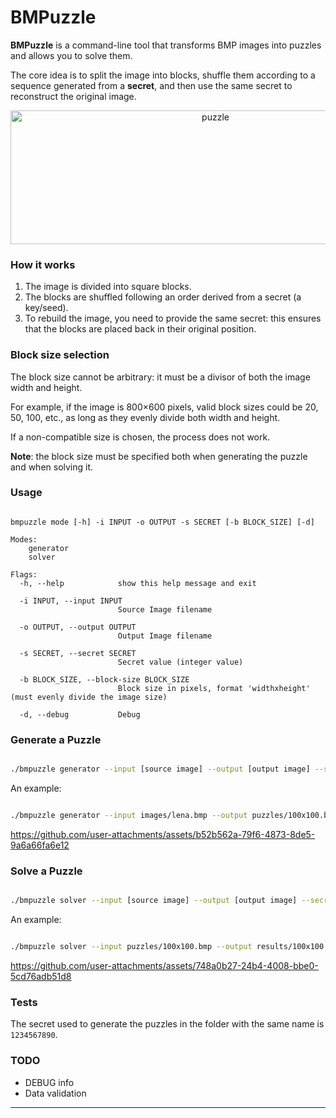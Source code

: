# BMPuzzle

**BMPuzzle** is a command-line tool that transforms BMP images into puzzles and allows you to solve them. 

The core idea is to split the image into blocks, shuffle them according to a sequence generated from a **secret**, and then use the same secret to reconstruct the original image.

<p align="center">
  <img width="640" height="214" alt="puzzle" src="https://github.com/user-attachments/assets/a5cb54e8-b783-4177-8150-606861fd46b4" />
</p>

### How it works

1. The image is divided into square blocks.
2. The blocks are shuffled following an order derived from a secret (a key/seed).
3. To rebuild the image, you need to provide the same secret: this ensures that the blocks are placed back in their original position.

### Block size selection

The block size cannot be arbitrary: it must be a divisor of both the image width and height.

For example, if the image is 800×600 pixels, valid block sizes could be 20, 50, 100, etc., as long as they evenly divide both width and height.

If a non-compatible size is chosen, the process does not work.

**Note**: the block size must be specified both when generating the puzzle and when solving it.

### Usage

```text

bmpuzzle mode [-h] -i INPUT -o OUTPUT -s SECRET [-b BLOCK_SIZE] [-d]

Modes:
    generator
    solver

Flags:
  -h, --help            show this help message and exit

  -i INPUT, --input INPUT
                        Source Image filename
  
  -o OUTPUT, --output OUTPUT
                        Output Image filename
  
  -s SECRET, --secret SECRET
                        Secret value (integer value)
  
  -b BLOCK_SIZE, --block-size BLOCK_SIZE
                        Block size in pixels, format 'widthxheight' (must evenly divide the image size)
  
  -d, --debug           Debug

```

### Generate a Puzzle

```bash

./bmpuzzle generator --input [source image] --output [output image] --secret [secret value] --block-size <block size [widthxheight]>

```

An example:

```bash

./bmpuzzle generator --input images/lena.bmp --output puzzles/100x100.bmp --secret 1234567890 --block-size 100x100

```

https://github.com/user-attachments/assets/b52b562a-79f6-4873-8de5-9a6a66fa6e12

### Solve a Puzzle

```bash

./bmpuzzle solver --input [source image] --output [output image] --secret [secret value] --block-size <block size [widthxheight]>

```

An example:

```bash

./bmpuzzle solver --input puzzles/100x100.bmp --output results/100x100.bmp --secret 1234567890 --block-size 100x100

```

https://github.com/user-attachments/assets/748a0b27-24b4-4008-bbe0-5cd76adb51d8

### Tests

The secret used to generate the puzzles in the folder with the same name is `1234567890`.

### TODO

- DEBUG info
- Data validation

---
